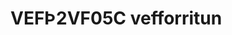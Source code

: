 # VEFÞ2VF05C vefforritun

<!--

## Námsáætlun 

#### 2022 haust, spönn 1. 

| Vika  | Verkefni  | Nr. | Tímar | Vægi % |
|---|---|---|---|---|
| 34  | Python env og Flask uppsetning  | 1  | 8 | 10 |
| 35  | Routing / Templates | 2 | 8  | 14  |
| 36  | JSON - Dictionary, 	Query Strings | 3  | 8  | 14  |
| 37  | API - JSON, Request Object | 4  | 6<sup>1</sup> | 14 |
| 38  | Form og vaframinni | 5  | 8  | 14  |
| 39  | Gagnagrunnar | 6  | 6<sup>2</sup>   | 14  |
| 40  | Gagnagrunnur / Lokaverkefni | 6 / 7  | 2 / 6 |  |
| 41  | Lokaverkefni 🔑 Lykilmatsþáttur | 7 | 6<sup>3</sup> | 20  |
|     | <sub>Námsmatsdagar, (1) 06/09 og (2) 28/09<br>(3) **Skil á lokaverkefni er 13. október**. - Spönn 1 lýkur  18/10 </sub> |  |  | 100%  |

#### 👋 [Undirbúningur og bjargir](https://github.com/vefumsjon/Namsefni/wiki)

#### 🧙💻 [Verkefni, námsefni og sýnidæmi](https://github.com/vefthroun/namsefni/)

#### 🌈 Verkefnaskil: [Github.com/22VF](https://github.com/22vf)

#### 🙋‍♀️ Stundatalfan er í [Innu](https://r.inna.is/) og einkunnir birtast þar.

-->


